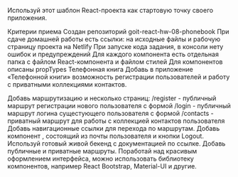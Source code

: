 Используй этот шаблон React-проекта как стартовую точку своего приложения.

Критерии приема Создан репозиторий goit-react-hw-08-phonebook При сдаче домашней
работы есть ссылки: на исходные файлы и рабочую страницу проекта на Netlify При
запуске кода задания, в консоли нету ошибок и предупреждений Для каждого
компонента есть отдельная папка с файлом React-компонента и файлом стилей Для
компонентов описаны propTypes Телефонная книга Добавь в приложение «Телефонной
книги» возможность регистрации пользователей и работу с приватными коллекциями
контактов.

Добавь маршрутизацию и несколько страниц: /register - публичный маршрут
регистрации нового пользователя с формой /login - публичный маршрут логина
сущестующего пользователя с формой /contacts - приватный маршрут для работы с
коллекцией контактов пользователя Добавь навигационные ссылки для перехода по
маршрутам. Добавь компонент <UserMenu>, состоящий из почты пользователя и кнопки
Logout. Используй готовый живой бекенд с документацией по ссылке. Добавь
публичные и приватные маршруты. Поработай над красивым оформлением интерфейса,
можно использовать библиотеку компонентов, например React Bootstrap, Material-UI
и другие.

